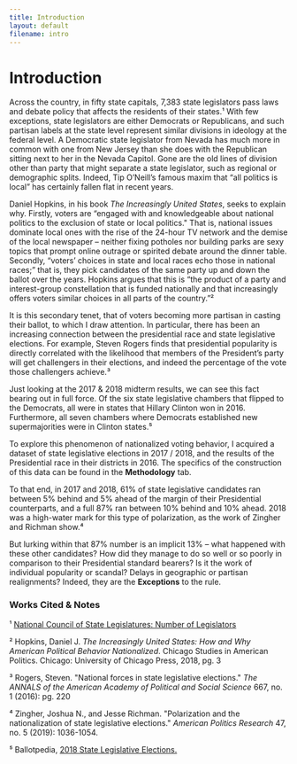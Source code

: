 ```yaml
---
title: Introduction
layout: default
filename: intro
--- 
```


# Introduction

Across the country, in fifty state capitals, 7,383 state legislators pass laws and debate policy that affects the residents of their states.¹ With few exceptions, state legislators are either Democrats or Republicans, and such partisan labels at the state level represent similar divisions in ideology at the federal level. A Democratic state legislator from Nevada has much more in common with one from New Jersey than she does with the Republican sitting next to her in the Nevada Capitol. Gone are the old lines of division other than party that might separate a state legislator, such as regional or demographic splits. Indeed, Tip O’Neill’s famous maxim that “all politics is local” has certainly fallen flat in recent years. 

Daniel Hopkins, in his book _The Increasingly United States_, seeks to explain why. Firstly, voters are “engaged with and knowledgeable about national politics to the exclusion of state or local politics." That is, national issues dominate local ones with the rise of the 24-hour TV network and the demise of the local newspaper – neither fixing potholes nor building parks are sexy topics that prompt online outrage or spirited debate around the dinner table. Secondly, “voters’ choices in state and local races echo those in national races;” that is, they pick candidates of the same party up and down the ballot over the years. Hopkins argues that this is “the product of a party and interest-group constellation that is funded nationally and that increasingly offers voters similar choices in all parts of the country.”² 

It is this secondary tenet, that of voters becoming more partisan in casting their ballot, to which I draw attention. In particular, there has been an increasing connection between the presidential race and state legislative elections. For example, Steven Rogers finds that presidential popularity is directly correlated with the likelihood that members of the President’s party will get challengers in their elections, and indeed the percentage of the vote those challengers achieve.³ 

Just looking at the 2017 & 2018 midterm results, we can see this fact bearing out in full force. Of the six state legislative chambers that flipped to the Democrats, all were in states that Hillary Clinton won in 2016. Furthermore, all seven chambers where Democrats established new supermajorities were in Clinton states.⁵

To explore this phenomenon of nationalized voting behavior, I acquired a dataset of state legislative elections in 2017 / 2018, and the results of the Presidential race in their districts in 2016. The specifics of the construction of this data can be found in the **Methodology** tab.

To that end, in 2017 and 2018, 61% of state legislative candidates ran between 5% behind and 5% ahead of the margin of their Presidential counterparts, and a full 87% ran between 10% behind and 10% ahead. 2018 was a high-water mark for this type of polarization, as the work of Zingher and Richman show.⁴ 

But lurking within that 87% number is an implicit 13% – what happened with these other candidates? How did they manage to do so well or so poorly in comparison to their Presidential standard bearers? Is it the work of individual popularity or scandal? Delays in geographic or partisan realignments? Indeed, they are the **Exceptions** to the rule. 


### Works Cited & Notes

¹ [National Council of State Legislatures: Number of Legislators](https://www.ncsl.org/research/about-state-legislatures/number-of-legislators-and-length-of-terms.aspx)

² Hopkins, Daniel J. _The Increasingly United States: How and Why American Political Behavior Nationalized_. Chicago Studies in American Politics. Chicago: University of Chicago Press, 2018, pg. 3 

³ Rogers, Steven. "National forces in state legislative elections." _The ANNALS of the American Academy of Political and Social Science_ 667, no. 1 (2016): pg. 220

⁴ Zingher, Joshua N., and Jesse Richman. "Polarization and the nationalization of state legislative elections." _American Politics Research_ 47, no. 5 (2019): 1036-1054.

⁵ Ballotpedia, [2018 State Legislative Elections.](https://ballotpedia.org/State_legislative_elections,_2018)


